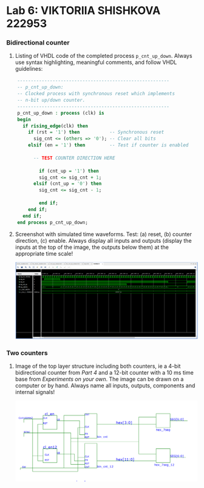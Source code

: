 # Lab 6: VIKTORIIA SHISHKOVA 222953

### Bidirectional counter

1. Listing of VHDL code of the completed process `p_cnt_up_down`. Always use syntax highlighting, meaningful comments, and follow VHDL guidelines:

```vhdl
    --------------------------------------------------------
    -- p_cnt_up_down:
    -- Clocked process with synchronous reset which implements
    -- n-bit up/down counter.
    --------------------------------------------------------
    p_cnt_up_down : process (clk) is
    begin
      if rising_edge(clk) then
        if (rst = '1') then           -- Synchronous reset
          sig_cnt <= (others => '0'); -- Clear all bits
        elsif (en = '1') then         -- Test if counter is enabled

          -- TEST COUNTER DIRECTION HERE

            if (cnt_up = '1') then
            sig_cnt <= sig_cnt + 1;
          elsif (cnt_up = '0') then
            sig_cnt <= sig_cnt - 1;
            
            end if;
        end if;
      end if;
    end process p_cnt_up_down;
```

2. Screenshot with simulated time waveforms. Test: (a) reset, (b) counter direction, (c) enable. Always display all inputs and outputs (display the inputs at the top of the image, the outputs below them) at the appropriate time scale!

   ![screen.png](screen.png)

### Two counters

1. Image of the top layer structure including both counters, ie a 4-bit bidirectional counter from *Part 4* and a 12-bit counter with a 10 ms time base from *Experiments on your own*. The image can be drawn on a computer or by hand. Always name all inputs, outputs, components and internal signals!

   ![12_seg.png](12_seg.png)
